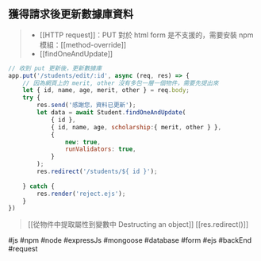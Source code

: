 ## 獲得請求後更新數據庫資料
>- [[HTTP request]]：PUT 對於 html form 是不支援的，需要安裝 npm 模組：[[method-override]]
>- [[findOneAndUpdate]]
```js
// 收到 put 更新後，更新數據庫
app.put('/students/edit/:id', async (req, res) => {
	// 因為網頁上的 merit, other 沒有多包一層一個物件，需要先提出來
	let { id, name, age, merit, other } = req.body;
	try {
		res.send('感謝您，資料已更新');
		let data = await Student.findOneAndUpdate(
			{ id },
			{ id, name, age, scholarship:{ merit, other } },
			{
				new: true,
				runValidators: true,
			}
		);
		res.redirect('/students/${ id }');
		
	} catch {
		res.render('reject.ejs');
	}
})
```
>[[從物件中提取屬性到變數中 Destructing an object]]
>[[res.redirect()]]

#js #npm #node #expressJs #mongoose #database #form #ejs #backEnd #request 